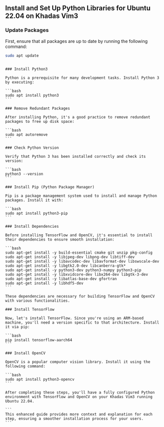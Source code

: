 ## Install and Set Up Python Libraries for Ubuntu 22.04 on Khadas Vim3

### Update Packages

First, ensure that all packages are up to date by running the following command:

```bash
sudo apt update
```

````

### Install Python3

Python is a prerequisite for many development tasks. Install Python 3 by executing:

```bash
sudo apt install python3
```

### Remove Redundant Packages

After installing Python, it's a good practice to remove redundant packages to free up disk space:

```bash
sudo apt autoremove
```

### Check Python Version

Verify that Python 3 has been installed correctly and check its version:

```bash
python3 --version
```

### Install Pip (Python Package Manager)

Pip is a package management system used to install and manage Python packages. Install it with:

```bash
sudo apt install python3-pip
```

### Install Dependencies

Before installing TensorFlow and OpenCV, it's essential to install their dependencies to ensure smooth installation:

```bash
sudo apt-get install -y build-essential cmake git unzip pkg-config
sudo apt-get install -y libjpeg-dev libpng-dev libtiff-dev
sudo apt-get install -y libavcodec-dev libavformat-dev libswscale-dev
sudo apt-get install -y libgtk2.0-dev libcanberra-gtk*
sudo apt-get install -y python3-dev python3-numpy python3-pip
sudo apt-get install -y libxvidcore-dev libx264-dev libgtk-3-dev
sudo apt-get install -y libatlas-base-dev gfortran
sudo apt-get install -y libhdf5-dev
```

These dependencies are necessary for building TensorFlow and OpenCV with various functionalities.

### Install TensorFlow

Now, let's install TensorFlow. Since you're using an ARM-based machine, you'll need a version specific to that architecture. Install it via pip:

```bash
pip install tensorflow-aarch64
```

### Install OpenCV

OpenCV is a popular computer vision library. Install it using the following command:

```bash
sudo apt install python3-opencv
```

After completing these steps, you'll have a fully configured Python environment with TensorFlow and OpenCV on your Khadas Vim3 running Ubuntu 22.04.

```
This enhanced guide provides more context and explanation for each step, ensuring a smoother installation process for your users.
```
````
